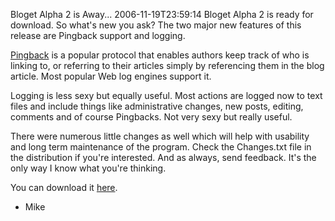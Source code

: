 Bloget Alpha 2 is Away...
2006-11-19T23:59:14
Bloget Alpha 2 is ready for download. So what's new you ask? The two major new features of this release are Pingback support and logging.   
  
[Pingback](http://www.hixie.ch/specs/pingback/pingback) is a popular protocol that enables authors keep track of who is linking to, or referring to their articles simply by referencing them in the blog article. Most popular Web log engines support it.  
  
Logging is less sexy but equally useful. Most actions are logged now to text files and include things like administrative changes, new posts, editing, comments and of course Pingbacks. Not very sexy but really useful.  
  
There were numerous little changes as well which will help with usability and long term maintenance of the program. Check the Changes.txt file in the distribution if you're interested. And as always, send feedback. It's the only way I know what you're thinking.

You can download it [here](http://mike-ward.net/downloads).  
  
- Mike  
  

